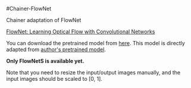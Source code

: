 #Chainer-FlowNet

Chainer adaptation of FlowNet


[FlowNet: Learning Optical Flow with Convolutional Networks](https://arxiv.org/abs/1504.06852)

You can download the pretrained model from [here](https://drive.google.com/file/d/0Bx_f0Ep2RFzhWld6N0lDVmdfVFU/view?usp=sharing). This model is directly adapted from [author's pretrained model](https://lmb.informatik.uni-freiburg.de/resources/software.php).

**Only FlowNetS is available yet.**

Note that you need to resize the input/output images manually, and the input images should be scaled to [0, 1].